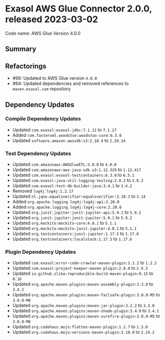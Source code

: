 # Exasol AWS Glue Connector 2.0.0, released 2023-03-02

Code name: AWS Glue Version 4.0.0

## Summary

## Refactorings

- #66: Updated to AWS Glue version `4.0.0`
- #64: Updated dependencies and removed references to `maven.exasol.com` repository

## Dependency Updates

### Compile Dependency Updates

* Updated `com.exasol:exasol-jdbc:7.1.11` to `7.1.17`
* Added `com.fasterxml.woodstox:woodstox-core:6.5.0`
* Updated `software.amazon.awssdk:s3:2.18.4` to `2.20.14`

### Test Dependency Updates

* Updated `com.amazonaws:AWSGlueETL:3.0.0` to `4.0.0`
* Updated `com.amazonaws:aws-java-sdk-s3:1.12.329` to `1.12.417`
* Updated `com.exasol:exasol-testcontainers:6.3.0` to `6.5.1`
* Updated `com.exasol:java-util-logging-testing:2.0.2` to `2.0.3`
* Updated `com.exasol:test-db-builder-java:3.4.1` to `3.4.2`
* Removed `log4j:log4j:1.2.17`
* Updated `nl.jqno.equalsverifier:equalsverifier:3.10.1` to `3.14`
* Added `org.apache.logging.log4j:log4j-api:2.20.0`
* Added `org.apache.logging.log4j:log4j-core:2.20.0`
* Updated `org.junit.jupiter:junit-jupiter-api:5.9.1` to `5.9.2`
* Updated `org.junit.jupiter:junit-jupiter:5.9.1` to `5.9.2`
* Updated `org.mockito:mockito-core:4.8.1` to `5.1.1`
* Updated `org.mockito:mockito-junit-jupiter:4.8.1` to `5.1.1`
* Updated `org.testcontainers:junit-jupiter:1.17.5` to `1.17.6`
* Updated `org.testcontainers:localstack:1.17.5` to `1.17.6`

### Plugin Dependency Updates

* Updated `com.exasol:error-code-crawler-maven-plugin:1.1.2` to `1.2.2`
* Updated `com.exasol:project-keeper-maven-plugin:2.8.0` to `2.9.3`
* Updated `io.github.zlika:reproducible-build-maven-plugin:0.15` to `0.16`
* Updated `org.apache.maven.plugins:maven-assembly-plugin:3.3.0` to `3.4.2`
* Updated `org.apache.maven.plugins:maven-failsafe-plugin:3.0.0-M5` to `3.0.0-M8`
* Updated `org.apache.maven.plugins:maven-jar-plugin:3.2.2` to `3.3.0`
* Updated `org.apache.maven.plugins:maven-shade-plugin:3.4.0` to `3.4.1`
* Updated `org.apache.maven.plugins:maven-surefire-plugin:3.0.0-M5` to `3.0.0-M8`
* Updated `org.codehaus.mojo:flatten-maven-plugin:1.2.7` to `1.3.0`
* Updated `org.codehaus.mojo:versions-maven-plugin:2.10.0` to `2.14.2`
